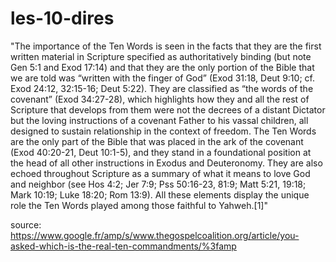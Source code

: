 # les-10-dires
"The importance of the Ten Words is seen in the facts that they are the first written material in Scripture specified as authoritatively binding (but note Gen 5:1 and Exod 17:14) and that they are the only portion of the Bible that we are told was “written with the finger of God” (Exod 31:18, Deut 9:10; cf. Exod 24:12, 32:15-16; Deut 5:22). They are classified as “the words of the covenant” (Exod 34:27-28), which highlights how they and all the rest of Scripture that develops from them were not the decrees of a distant Dictator but the loving instructions of a covenant Father to his vassal children, all designed to sustain relationship in the context of freedom. The Ten Words are the only part of the Bible that was placed in the ark of the covenant (Exod 40:20-21, Deut 10:1-5), and they stand in a foundational position at the head of all other instructions in Exodus and Deuteronomy. They are also echoed throughout Scripture as a summary of what it means to love God and neighbor (see Hos 4:2; Jer 7:9; Pss 50:16-23, 81:9; Matt 5:21, 19:18; Mark 10:19; Luke 18:20; Rom 13:9). All these elements display the unique role the Ten Words played among those faithful to Yahweh.[1]"

source: https://www.google.fr/amp/s/www.thegospelcoalition.org/article/you-asked-which-is-the-real-ten-commandments/%3famp 
